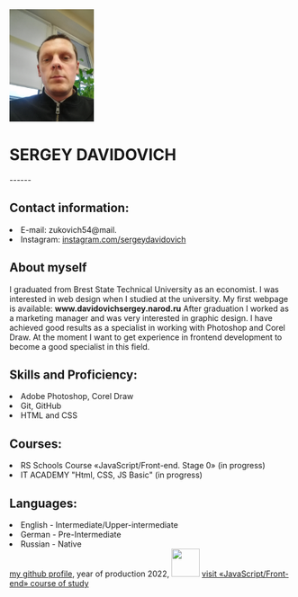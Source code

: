 <header></header>
<main>
<img src="https://github.com/davserge/rsschool-cv/blob/rsschool-cv-html/img/myfoto.jpg" width="150" height="200" alt="my foto">
<h1><b>SERGEY DAVIDOVICH</b></h1>
------
<h2><b>Contact information:</b></h2>
<li>E-mail: zukovich54@mail.</li>
<li>Instagram: <a href="https://www.instagram.com/sergeydavidovich/" target="_blank">instagram.com/sergeydavidovich</a></li> 
<h2><b>About myself</b></h2>
I graduated from Brest State Technical University as an economist. I was interested in web design when I studied at the university. My first webpage is available: <b>www.davidovichsergey.narod.ru</b> After graduation I worked as a marketing manager and was very interested in graphic design. I have achieved good results as a specialist in working with Photoshop and Corel Draw. At the moment I want to get experience in frontend development to become a good specialist in this field. 
<h2><b>Skills and Proficiency:</b></h2>
<li>Adobe Photoshop, Corel Draw</li>
<li>Git, GitHub</li>
<li>HTML and CSS</li>
<h2><b>Courses:</b></h2>
<li>RS Schools Course «JavaScript/Front-end. Stage 0» (in progress)</li>
<li>IT ACADEMY "Html, CSS, JS Basic" (in progress)</li>
<h2><b>Languages:</b></h2>
<li>English - Intermediate/Upper-intermediate</li>
<li>German - Pre-Intermediate</li>
<li>Russian - Native</li>
</main>
<footer><a href="https://github.com/davserge" target="_blank" alt="link to my github profile">my github profile</a>, year of production 2022, <img src="https://rs.school/images/rs_school_js.svg" width="50" height="50 alt="rsschool logo"> <a href="https://rs.school/js/" target="_blank">visit «JavaScript/Front-end» course of study
</footer>
